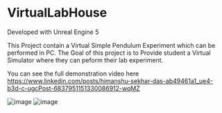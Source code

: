 # VirtualLabHouse

Developed with Unreal Engine 5

This Project contain a Virtual Simple Pendulum Experiment which can be performed in PC.
The Goal of this project is to Provide student a Virtual Simulator where they can peform their lab experiment.

You can see the full demonstration video here https://www.linkedin.com/posts/himanshu-sekhar-das-ab49461a1_ue4-b3d-c-ugcPost-6837951151330086912-wqMZ


![image](https://user-images.githubusercontent.com/53088534/131244207-980b24a9-6670-4e93-be3f-cf4bb76f53d4.png)
![image](https://user-images.githubusercontent.com/53088534/131244247-3315921b-0949-47c7-9cf3-863a1b41e4f9.png)



